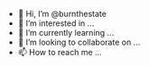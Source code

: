 - 👋 Hi, I’m @burnthestate
- 👀 I’m interested in ...
- 🌱 I’m currently learning ...
- 💞️ I’m looking to collaborate on ...
- 📫 How to reach me ...

<!---
burnthestate/burnthestate is a ✨ special ✨ repository because its `README.md` (this file) appears on your GitHub profile.
You can click the Preview link to take a look at your changes.
--->
